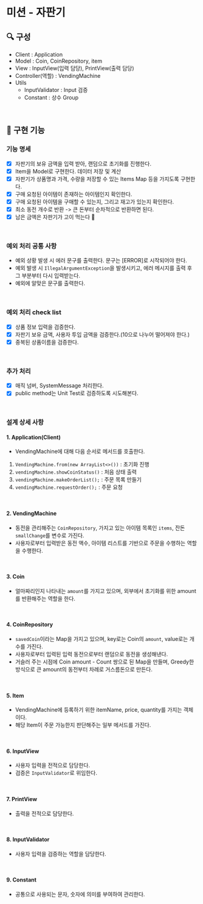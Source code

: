 # 미션 - 자판기

## 🔍 구성

- Client : Application
- Model : Coin, CoinRepository, item
- View : InputView(입력 담당), PrintView(출력 담당)
- Controller(역할) : VendingMachine
- Utils
    - InputValidator : Input 검증
    - Constant : 상수 Group

<br>

## 🔧 구현 기능

### 기능 명세
- [X] 자판기의 보유 금액을 입력 받아, 랜덤으로 초기화를 진행한다.
- [X] Item을 Model로 구현한다. 데이터 저장 및 계산
- [X] 자판기가 상품명과 가격, 수량을 저장할 수 있는 Items Map 등을 가지도록 구현한다.
- [X] 구매 요청된 아이템이 존재하는 아이템인지 확인한다.
- [X] 구매 요청된 아이템을 구매할 수 있는지, 그리고 재고가 있는지 확인한다.
- [X] 최소 동전 개수로 반환 -> 큰 돈부터 순차적으로 반환하면 된다. 
- [X] 남은 금액은 자판기가 고이 먹는다 🤯

<br>

### 예외 처리 공통 사항
- 예외 상황 발생 시 에러 문구를 출력한다. 문구는 [ERROR]로 시작되어야 한다.
- 예외 발생 시 `IllegalArgumentException`을 발생시키고, 에러 메시지를 출력 후 그 부분부터 다시 입력받는다.
- 예외에 알맞은 문구를 출력한다.

<br>

### 예외 처리 check list
- [X] 상품 정보 입력을 검증한다.
- [X] 자판기 보유 금액, 사용자 투입 금액을 검증한다.(10으로 나누어 떨어져야 한다.)
- [X] 중복된 상품이름을 검증한다.

<br>

### 추가 처리
- [X] 매직 넘버, SystemMessage 처리한다.
- [X] public method는 Unit Test로 검증하도록 시도해본다.

<br>

### 설계 상세 사항 

#### 1. Application(Client)
- VendingMachine에 대해 다음 순서로 메서드를 호출한다.
1. ``VendingMachine.from(new ArrayList<>())`` : 초기화 진행
2. ``vendingMachine.showCoinStatus()`` : 처음 상태 출력
3. ``vendingMachine.makeOrderList();`` : 주문 목록 만들기
4. ``vendingMachine.requestOrder();`` : 주문 요청

<br>

#### 2. VendingMachine
- 동전을 관리해주는 ``CoinRepository``, 가지고 있는 아이템 목록인 ``items``, 잔돈 ``smallChange``를 변수로 가진다.
- 사용자로부터 입력받은 동전 액수, 아이템 리스트를 기반으로 주문을 수행하는 역할을 수행한다.

<br>

#### 3. Coin
- 얼마짜리인지 나타내는 ``amount``를 가지고 있으며, 외부에서 초기화를 위한 amount를 반환해주는 역할을 한다.

<br>

#### 4. CoinRepository
- ``savedCoin``이라는 Map을 가지고 있으며, key로는 Coin의 ``amount``, value로는 개수를 가진다.
- 사용자로부터 입력된 입력 동전으로부터 랜덤으로 동전을 생성해낸다.
- 거슬러 주는 시점에 Coin amount - Count 쌍으로 된 Map을 만들며, Greedy한 방식으로 큰 amount의 동전부터 차례로 거스름돈으로 만든다.

<br>

#### 5. Item
- VendingMachine에 등록하기 위한 itemName, price, quantity를 가지는 객체이다.
- 해당 Item이 주문 가능한지 판단해주는 일부 메서드를 가진다. 

<br>

#### 6. InputView
- 사용자 입력을 전적으로 담당한다.
- 검증은 ``InputValidator``로 위임한다.

<br>

#### 7. PrintView
- 출력을 전적으로 담당한다.

<br>

#### 8. InputValidator
- 사용자 입력을 검증하는 역할을 담당한다.

<br>

#### 9. Constant
- 공통으로 사용되는 문자, 숫자에 의미를 부여하여 관리한다.
